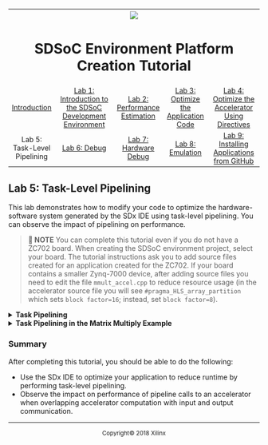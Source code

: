 <table style="width:100%">
  <tr>
    <th width="100%" colspan="6"><img src="https://www.xilinx.com/content/dam/xilinx/imgs/press/media-kits/corporate/xilinx-logo.png" width="30%"/><h1>SDSoC Environment Platform Creation Tutorial</h1>
</th>
  </tr>
  <tr>
    <td align="center"><a href="README.md">Introduction</a></td>
    <td align="center"><a href="lab-1-introduction-to-the-sdsoc-development-environment.md">Lab 1: Introduction to the SDSoC Development Environment</a></td>
    <td align="center"><a href="lab-2-performance-estimation.md">Lab 2: Performance Estimation</a></td>
    <td align="center"><a href="lab-3-optimize-the-application-code.md">Lab 3: Optimize the Application Code</a></td>
    <td align="center"><a href="lab-4-optimize-the-accelerator-using-directives.md">Lab 4: Optimize the Accelerator Using Directives</a></td>
  </tr>
  <tr>
    <td align="center">Lab 5: Task-Level Pipelining</td>
    <td align="center"><a href="lab-6-debug.md">Lab 6: Debug</a></td>
    <td align="center"><a href="lab-7-hardware-debug.md">Lab 7: Hardware Debug</a></td>
    <td align="center"><a href="lab-8-emulation.md">Lab 8: Emulation</a></td>
    <td align="center"><a href="lab-9-installing-applications-from-github.md">Lab 9: Installing Applications from GitHub</a></td>
</table>

## Lab 5: Task-Level Pipelining  

This lab demonstrates how to modify your code to optimize the hardware-software system generated by the SDx IDE using task-level pipelining. You can observe the impact of pipelining on performance.  

>**:pushpin: NOTE**  You can complete this tutorial even if you do not have a ZC702 board. When creating the SDSoC environment project, select your board. The tutorial instructions ask you to add source files created for an application created for the ZC702. If your board contains a smaller Zynq-7000 device, after adding source files you need to edit the file `mmult_accel.cpp` to reduce resource usage (in the accelerator source file you will see `#pragma_HLS_array_partition` which sets `block factor=16`; instead, set `block factor=8`).  

<details>
<summary><strong>Task Pipelining</strong></summary>

If there are multiple calls to an accelerator in your application, then you can structure your application such that you can pipeline these calls and overlap the setup and data transfer with the accelerator computation. In the case of the matrix multiply application, the following events take place:  

  1. Matrices A and B are transferred from the main memory to accelerator local memories.  
  2. The accelerator executes.  
  3. The result, C, is transferred back from the accelerator to the main memory.  

The following figure illustrates the matrix multiply design on the left side and on the right side a time-chart of these events for two successive calls that are executing sequentially.  

![](./images/dos1504035106009.png)    

The following figure shows the two calls executing in a pipelined fashion. The data transfer for the second call starts as soon as the data transfer for the first call is finished and overlaps with the execution of the first call. To enable the pipelining, however, we need to provide extra local memory to store the second set of arguments while the accelerator is computing with the first set of arguments. The SDSoC environment generates these memories, called multi-buffers, under the guidance of the user.  

![](./images/eac1504035106964.png)    

Specifying task level pipelining requires rewriting the calling code using the pragmas async(id) and wait(id). The SDSoC environment includes an example that demonstrates the use of async pragmas and this Matrix Multiply Pipelined example is used in this tutorial.  

</details>



<details>
<summary><strong>Task Pipelining in the Matrix Multiply Example</strong></summary>

The SDx IDE includes a matrix multiply pipelined example that demonstrates the use of async pragmas to implement task-level pipelining. This exercise allows you to see the runtime improvement that comes from using this technique.

  1. Create a new SDx project (`lab5`) by selecting **File > New > SDx Project**. Enter the project name `lab5`, select the ZC702 Platform and Linux System Configuration, and click **Next**.  

  2. The Templates page appears, containing source code examples for the selected platform. From the list of application templates, select **Empty Application** and click **Finish**.  

  3. Using your operating system file manager, navigate to `<path to install>/SDx/2018.2/samples/mmult_pipelined` and copy the source files in that directory (`mmult_accel.cpp`, `mmult_accel.h`, and `mmult.cpp`) into the `src` folder of the newly created project (for example `./lab5/src`).  

  4. Click on **lab5** in SDx and from the context menu select **Refresh**. This adds all the copied sources in the previous step to the project.  

  5. Change the build configuration to Release.  

  6. Mark the function `mmult_accel` in the file `mmult_accel.cpp` for hardware using the **Add HW Functions** icon in the SDx Project Settings or Toggle HW/SW in the Project Explorer.  

  7. Build the project.  

  8. Copy the files obtained in the `sd_card` folder to an SD card, set up a terminal and run the generated application on the board. You need to specify the pipeline depth as an argument to the application. Run the application with pipeline depth of 1, 2, and 3 and note the performance obtained.  

![](./images/wvw1527702280355.png)

</details>

### Summary

After completing this tutorial, you should be able to do the following:

  * Use the SDx IDE to optimize your application to reduce runtime by performing task-level pipelining.  
  * Observe the impact on performance of pipeline calls to an accelerator when overlapping accelerator computation with input and output communication.  

<hr/>
<p align="center"><sup>Copyright&copy; 2018 Xilinx</sup></p>
